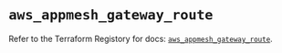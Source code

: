 # `aws_appmesh_gateway_route`

Refer to the Terraform Registory for docs: [`aws_appmesh_gateway_route`](https://registry.terraform.io/providers/hashicorp/aws/5.18.1/docs/resources/appmesh_gateway_route).
